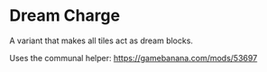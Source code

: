 # Dream Charge
A variant that makes all tiles act as dream blocks.

Uses the communal helper: https://gamebanana.com/mods/53697